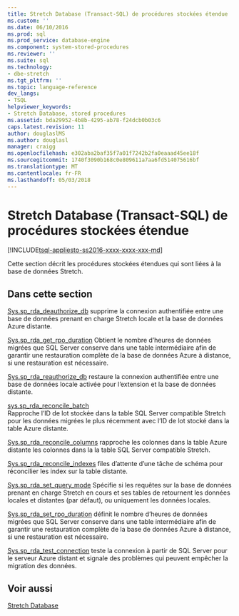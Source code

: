 ```yaml
---
title: Stretch Database (Transact-SQL) de procédures stockées étendue | Documents Microsoft
ms.custom: ''
ms.date: 06/10/2016
ms.prod: sql
ms.prod_service: database-engine
ms.component: system-stored-procedures
ms.reviewer: ''
ms.suite: sql
ms.technology:
- dbe-stretch
ms.tgt_pltfrm: ''
ms.topic: language-reference
dev_langs:
- TSQL
helpviewer_keywords:
- Stretch Database, stored procedures
ms.assetid: bda29952-4b8b-4295-ab78-f24dcb0b03c6
caps.latest.revision: 11
author: douglaslMS
ms.author: douglasl
manager: craigg
ms.openlocfilehash: e302aba2baf35f7a01f7242b2fa0eaaad45ee18f
ms.sourcegitcommit: 1740f3090b168c0e809611a7aa6fd514075616bf
ms.translationtype: MT
ms.contentlocale: fr-FR
ms.lasthandoff: 05/03/2018
---
```

# <a name="stretch-database-extended-stored-procedures-transact-sql"></a>Stretch Database (Transact-SQL) de procédures stockées étendue
[!INCLUDE[tsql-appliesto-ss2016-xxxx-xxxx-xxx-md](../../includes/tsql-appliesto-ss2016-xxxx-xxxx-xxx-md.md)]

 Cette section décrit les procédures stockées étendues qui sont liées à la base de données Stretch.  
  
## <a name="in-this-section"></a>Dans cette section  
[Sys.sp_rda_deauthorize_db](../../relational-databases/system-stored-procedures/sys-sp-rda-deauthorize-db-transact-sql.md) supprime la connexion authentifiée entre une base de données prenant en charge Stretch locale et la base de données Azure distante.

[Sys.sp_rda_get_rpo_duration](../../relational-databases/system-stored-procedures/sys-sp-rda-get-rpo-duration-transact-sql.md) Obtient le nombre d’heures de données migrées que SQL Server conserve dans une table intermédiaire afin de garantir une restauration complète de la base de données Azure à distance, si une restauration est nécessaire.
  
 [Sys.sp_rda_reauthorize_db](../../relational-databases/system-stored-procedures/sys-sp-rda-reauthorize-db-transact-sql.md) restaure la connexion authentifiée entre une base de données locale activée pour l’extension et la base de données distante.
  
 [sys.sp_rda_reconcile_batch](../../relational-databases/system-stored-procedures/sys-sp-rda-reconcile-batch-transact-sql.md)  
 Rapproche l’ID de lot stockée dans la table SQL Server compatible Stretch pour les données migrées le plus récemment avec l’ID de lot stocké dans la table Azure distante. 
 
[Sys.sp_rda_reconcile_columns](../../relational-databases/system-stored-procedures/sys-sp-rda-reconcile-columns-transact-sql.md) rapproche les colonnes dans la table Azure distante les colonnes dans la la table SQL Server compatible Stretch.
 
 [Sys.sp_rda_reconcile_indexes](../../relational-databases/system-stored-procedures/sys-sp-rda-reconcile-indexes-transact-sql.md) files d’attente d’une tâche de schéma pour réconcilier les index sur la table distante.
 
 [Sys.sp_rda_set_query_mode](../../relational-databases/system-stored-procedures/sys-sp-rda-set-query-mode-transact-sql.md) Spécifie si les requêtes sur la base de données prenant en charge Stretch en cours et ses tables de retournent les données locales et distantes (par défaut), ou uniquement les données locales.
 
 [Sys.sp_rda_set_rpo_duration](../../relational-databases/system-stored-procedures/sys-sp-rda-set-rpo-duration-transact-sql.md) définit le nombre d’heures de données migrées que SQL Server conserve dans une table intermédiaire afin de garantir une restauration complète de la base de données Azure à distance, si une restauration est nécessaire.
 
 [Sys.sp_rda_test_connection](../../relational-databases/system-stored-procedures/sys-sp-rda-test-connection-transact-sql.md) teste la connexion à partir de SQL Server pour le serveur Azure distant et signale des problèmes qui peuvent empêcher la migration des données.
 
## <a name="see-also"></a>Voir aussi  
 [Stretch Database](../../sql-server/stretch-database/stretch-database.md)  
  
  
